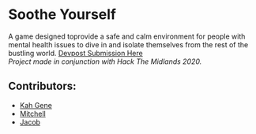 # Soothe Yourself

A game designed toprovide a safe and calm environment for people with mental health issues to dive in and isolate themselves from the rest of the bustling world. [Devpost Submission Here](https://devpost.com/software/soothe-gswl4v) <br>*Project made in conjunction with Hack The Midlands 2020.* <br>

## Contributors:
- [Kah Gene](https://github.com/KGene1901)
- [Mitchell](https://github.com/mitchachsn)
- [Jacob](https://github.com/JiaXiu01)


